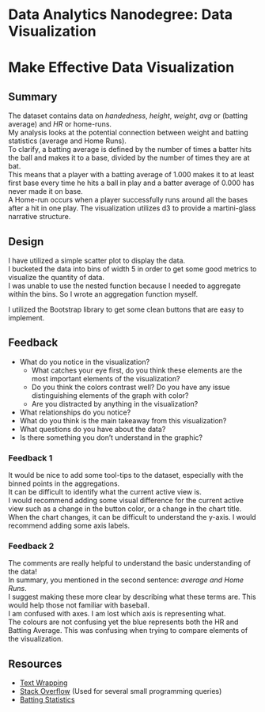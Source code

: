 # Data Analytics Nanodegree: Data Visualization
# Make Effective Data Visualization
## Summary
The dataset contains data on *handedness*, *height*, *weight*, 
*avg* or (batting average) and *HR* or home-runs.  
My analysis looks at the potential connection between weight 
and batting statistics (average and Home Runs).  
To clarify, a batting average is defined by the number of 
times a batter hits the ball and makes it to a base, divided by the number
of times they are at bat.  
This means that a player with a batting average of 1.000 makes it to at least
first base every time he hits a ball in play and a batter average of 0.000 has
never made it on base.  
A Home-run occurs when a player successfully runs around all the bases after a
hit in one play.
The visualization utilizes d3 to provide a martini-glass narrative structure.

## Design
I have utilized a simple scatter plot to display the data.  
I bucketed the data into bins of width 5 in order to get 
some good metrics to visualize the quantity of data.  
I was unable to use the nested function because I 
needed to aggregate within the bins.
So I wrote an aggregation function myself.

I utilized the Bootstrap library to get some clean 
buttons that are easy to implement.

## Feedback

* What do you notice in the visualization?
  * What catches your eye first, do you think these elements are the most
    important elements of the visualization?
  * Do you think the colors contrast well? 
    Do you have any issue distinguishing elements of the graph with color?
  * Are you distracted by anything in the visualization?
* What relationships do you notice?
* What do you think is the main takeaway from this visualization?
* What questions do you have about the data?
* Is there something you don’t understand in the graphic?

### Feedback 1
It would be nice to add some tool-tips to the dataset, 
especially with the binned points in the aggregations.  
It can be difficult to identify what the current active view is.  
I would recommend adding some visual difference for the 
current active view such as a change in the button color,
or a change in the chart title.  
When the chart changes, it can be difficult to understand the y-axis. 
I would recommend adding some axis labels.


### Feedback 2
The comments are really helpful to understand the 
basic understanding of the data!  
In summary, you mentioned in the second sentence: *average and Home Runs*.  
I suggest making these more clear by describing what these terms are. 
This would help those not familiar with baseball.  
I am confused with axes. I am lost which axis is representing what.  
The colours are not confusing yet the blue represents both the HR 
and Batting Average. This was confusing when trying to compare 
elements of the visualization.


## Resources
* [Text Wrapping](https://bl.ocks.org/mbostock/7555321)
* [Stack Overflow](https://stackoverflow.com/) (Used for several
  small programming queries)
* [Batting Statistics](
  https://en.wikipedia.org/wiki/Baseball_statistics#Batting_statistics)